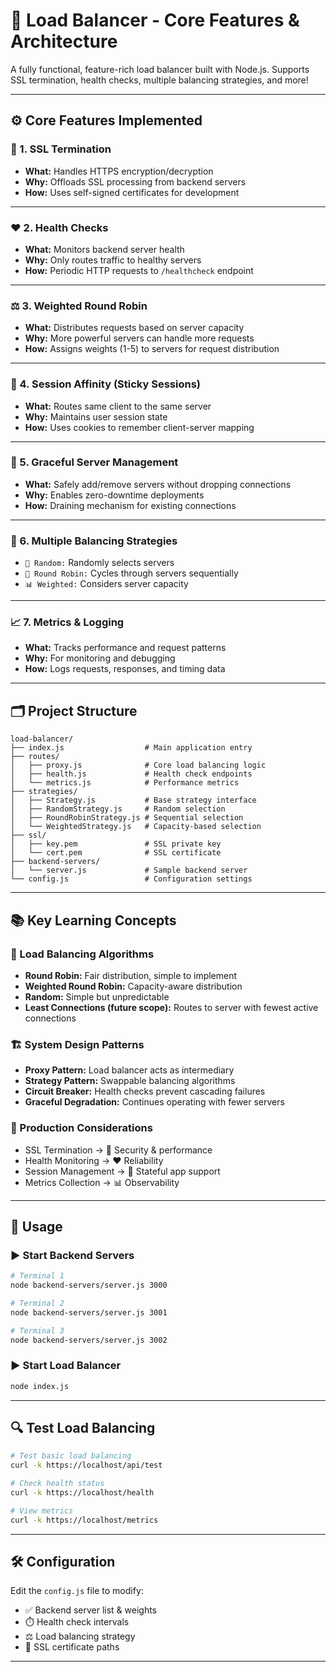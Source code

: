 # 🚀 Load Balancer - Core Features & Architecture

A fully functional, feature-rich load balancer built with Node.js. Supports SSL termination, health checks, multiple balancing strategies, and more!

---

## ⚙️ Core Features Implemented

### 🔐 1. SSL Termination

* **What:** Handles HTTPS encryption/decryption
* **Why:** Offloads SSL processing from backend servers
* **How:** Uses self-signed certificates for development

---

### ❤️ 2. Health Checks

* **What:** Monitors backend server health
* **Why:** Only routes traffic to healthy servers
* **How:** Periodic HTTP requests to `/healthcheck` endpoint

---

### ⚖️ 3. Weighted Round Robin

* **What:** Distributes requests based on server capacity
* **Why:** More powerful servers can handle more requests
* **How:** Assigns weights (1-5) to servers for request distribution

---

### 🔁 4. Session Affinity (Sticky Sessions)

* **What:** Routes same client to the same server
* **Why:** Maintains user session state
* **How:** Uses cookies to remember client-server mapping

---

### 🧘 5. Graceful Server Management

* **What:** Safely add/remove servers without dropping connections
* **Why:** Enables zero-downtime deployments
* **How:** Draining mechanism for existing connections

---

### 🧠 6. Multiple Balancing Strategies

* `🎲 Random:` Randomly selects servers
* `🔁 Round Robin:` Cycles through servers sequentially
* `📊 Weighted:` Considers server capacity

---

### 📈 7. Metrics & Logging

* **What:** Tracks performance and request patterns
* **Why:** For monitoring and debugging
* **How:** Logs requests, responses, and timing data

---

## 🗂️ Project Structure

```
load-balancer/
├── index.js                  # Main application entry
├── routes/
│   ├── proxy.js              # Core load balancing logic
│   ├── health.js             # Health check endpoints
│   └── metrics.js            # Performance metrics
├── strategies/
│   ├── Strategy.js           # Base strategy interface
│   ├── RandomStrategy.js     # Random selection
│   ├── RoundRobinStrategy.js # Sequential selection
│   └── WeightedStrategy.js   # Capacity-based selection
├── ssl/
│   ├── key.pem               # SSL private key
│   └── cert.pem              # SSL certificate
├── backend-servers/
│   └── server.js             # Sample backend server
└── config.js                 # Configuration settings
```

---

## 📚 Key Learning Concepts

### 🧮 Load Balancing Algorithms

* **Round Robin:** Fair distribution, simple to implement
* **Weighted Round Robin:** Capacity-aware distribution
* **Random:** Simple but unpredictable
* **Least Connections (future scope):** Routes to server with fewest active connections

### 🏗️ System Design Patterns

* **Proxy Pattern:** Load balancer acts as intermediary
* **Strategy Pattern:** Swappable balancing algorithms
* **Circuit Breaker:** Health checks prevent cascading failures
* **Graceful Degradation:** Continues operating with fewer servers

### 🚨 Production Considerations

* SSL Termination → 🔐 Security & performance
* Health Monitoring → ❤️ Reliability
* Session Management → 🔁 Stateful app support
* Metrics Collection → 📊 Observability

---

## 🧪 Usage

### ▶️ Start Backend Servers

```bash
# Terminal 1
node backend-servers/server.js 3000

# Terminal 2
node backend-servers/server.js 3001

# Terminal 3
node backend-servers/server.js 3002
```

### ▶️ Start Load Balancer

```bash
node index.js
```

---

## 🔍 Test Load Balancing

```bash
# Test basic load balancing
curl -k https://localhost/api/test

# Check health status
curl -k https://localhost/health

# View metrics
curl -k https://localhost/metrics
```

---

## 🛠️ Configuration

Edit the `config.js` file to modify:

* ✅ Backend server list & weights
* ⏱️ Health check intervals
* ⚖️ Load balancing strategy
* 🔐 SSL certificate paths

---
